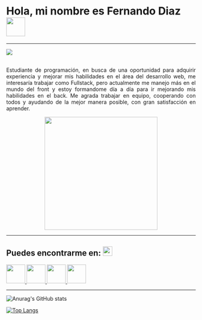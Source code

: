 <div>
<h1 class="title">Hola, mi nombre es Fernando Diaz <img src="https://c.tenor.com/xS_t2ANBv9UAAAAj/elsalla.gif" width="50" height="50"></h1>
<hr>
<img src="https://cdn.discordapp.com/attachments/963137601152364554/1002719968237985792/Black_Modern_Personal_LinkedIn_Banner_1500_500_px.png">
<br><br>

<div align="justify">

Estudiante de programación, en busca de una oportunidad para adquirir experiencia y mejorar mis habilidades en el área del desarrollo web, me interesaría trabajar como Fullstack, pero actualmente me manejo más en el mundo del front y estoy formandome día a día para ir mejorando mis habilidades en el back. Me agrada trabajar en equipo, cooperando con todos y ayudando de la mejor manera posible, con gran satisfacción en aprender.

</div>

<div align="center">

<img src="https://media.giphy.com/media/PI3QGKFN6XZUCMMqJm/giphy.gif" width="300">

</div>
<hr>

<h2>Puedes encontrarme en: <img src="https://c.tenor.com/JO4sqBp4t44AAAAj/dm4uz3-foekoe.gif" width="25" height="25"></h2>
<a href="https://www.linkedin.com/in/fernandodiaz62/" target="_blank">
<img src="https://img.icons8.com/fluency/344/linkedin.png" width="50" height="50"></img>
</a>

<a href="https://twitter.com/MetalDev_06" target="\_blank">
<img src="https://img.icons8.com/color/344/twitter-squared.png" width="50" height="50"></img>
</a>

<a href="https://www.instagram.com/fernydiaz62/" target="_blank">
<img src="https://img.icons8.com/fluency/344/instagram-new.png" width="50" height="50"></img>
</a>

<a href="https://drive.google.com/file/d/1LKO6nSTm61gestLCn65MiSPsUDvQJja7/view?usp=sharing" target="_blank">
<img src="https://img.icons8.com/fluency/344/resume.png" width="50" height="50"></img>
</a>
<hr>

![Anurag's GitHub stats](https://github-readme-stats.vercel.app/api?username=Metaldev-06&show_icons=true&theme=white)

[![Top Langs](https://github-readme-stats.vercel.app/api/top-langs/?username=Metaldev-06&langs_count=8)](https://github.com/anuraghazra/github-readme-stats)

